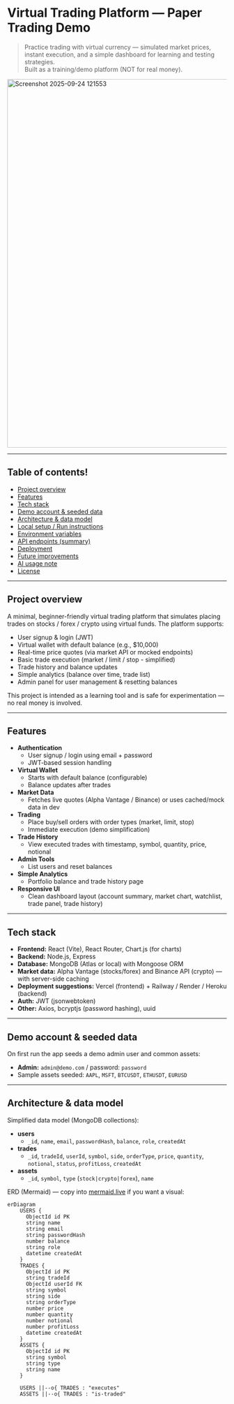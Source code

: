 # Virtual Trading Platform — Paper Trading Demo

> Practice trading with virtual currency — simulated market prices, instant execution, and a simple dashboard for learning and testing strategies.  
> Built as a training/demo platform (NOT for real money).


<img width="1070" height="844" alt="Screenshot 2025-09-24 121553" src="https://github.com/user-attachments/assets/2e4b01ce-6e93-4417-9383-745b249ce575" />


---

## Table of contents!

- [Project overview](#project-overview)  
- [Features](#features)  
- [Tech stack](#tech-stack)  
- [Demo account & seeded data](#demo-account--seeded-data)  
- [Architecture & data model](#architecture--data-model)  
- [Local setup / Run instructions](#local-setup--run-instructions)  
- [Environment variables](#environment-variables)  
- [API endpoints (summary)](#api-endpoints-summary)  
- [Deployment](#deployment)  
- [Future improvements](#future-improvements)  
- [AI usage note](#ai-usage-note)  
- [License](#license)

---

## Project overview

A minimal, beginner-friendly virtual trading platform that simulates placing trades on stocks / forex / crypto using virtual funds. The platform supports:

- User signup & login (JWT)
- Virtual wallet with default balance (e.g., $10,000)
- Real-time price quotes (via market API or mocked endpoints)
- Basic trade execution (market / limit / stop - simplified)
- Trade history and balance updates
- Simple analytics (balance over time, trade list)
- Admin panel for user management & resetting balances

This project is intended as a learning tool and is safe for experimentation — no real money is involved.

---

## Features

- **Authentication**
  - User signup / login using email + password
  - JWT-based session handling
- **Virtual Wallet**
  - Starts with default balance (configurable)
  - Balance updates after trades
- **Market Data**
  - Fetches live quotes (Alpha Vantage / Binance) or uses cached/mock data in dev
- **Trading**
  - Place buy/sell orders with order types (market, limit, stop)
  - Immediate execution (demo simplification)
- **Trade History**
  - View executed trades with timestamp, symbol, quantity, price, notional
- **Admin Tools**
  - List users and reset balances
- **Simple Analytics**
  - Portfolio balance and trade history page
- **Responsive UI**
  - Clean dashboard layout (account summary, market chart, watchlist, trade panel, trade history)

---

## Tech stack

- **Frontend:** React (Vite), React Router, Chart.js (for charts)  
- **Backend:** Node.js, Express  
- **Database:** MongoDB (Atlas or local) with Mongoose ORM  
- **Market data:** Alpha Vantage (stocks/forex) and Binance API (crypto) — with server-side caching  
- **Deployment suggestions:** Vercel (frontend) + Railway / Render / Heroku (backend)  
- **Auth:** JWT (jsonwebtoken)  
- **Other:** Axios, bcryptjs (password hashing), uuid

---

## Demo account & seeded data

On first run the app seeds a demo admin user and common assets:

- **Admin:** `admin@demo.com` / password: `password`  
- Sample assets seeded: `AAPL`, `MSFT`, `BTCUSDT`, `ETHUSDT`, `EURUSD`

---

## Architecture & data model

Simplified data model (MongoDB collections):

- **users**
  - `_id`, `name`, `email`, `passwordHash`, `balance`, `role`, `createdAt`
- **trades**
  - `_id`, `tradeId`, `userId`, `symbol`, `side`, `orderType`, `price`, `quantity`, `notional`, `status`, `profitLoss`, `createdAt`
- **assets**
  - `_id`, `symbol`, `type` (`stock|crypto|forex`), `name`

ERD (Mermaid) — copy into [mermaid.live](https://mermaid.live) if you want a visual:

```mermaid
erDiagram
    USERS {
      ObjectId id PK
      string name
      string email
      string passwordHash
      number balance
      string role
      datetime createdAt
    }
    TRADES {
      ObjectId id PK
      string tradeId
      ObjectId userId FK
      string symbol
      string side
      string orderType
      number price
      number quantity
      number notional
      number profitLoss
      datetime createdAt
    }
    ASSETS {
      ObjectId id PK
      string symbol
      string type
      string name
    }

    USERS ||--o{ TRADES : "executes"
    ASSETS ||--o{ TRADES : "is-traded"
